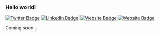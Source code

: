 ### Hello world! 
[![Twitter Badge](https://img.shields.io/badge/-@romeobellon-1ca0f1?style=flat-square&labelColor=1ca0f1&logo=twitter&logoColor=white&link=https://twitter.com/romeobellon)](https://twitter.com/romeobellon) [![LinkedIn Badge](https://img.shields.io/badge/-romeobellon-blue?style=flat-square&logo=Linkedin&logoColor=white&link=https://www.linkedin.com/in/romeobellon/)](https://www.linkedin.com/in/romeobellon/) [![Website Badge](https://img.shields.io/badge/-merlino.agency-B00D23?style=flat-square&logo=website&logoColor=white&link=https://merlino.agencyc/)](https://merlino.agency/) [![Website Badge](https://img.shields.io/badge/-OneFood-009678?style=flat-square&logo=website&logoColor=white&link=https://1-food.com/)](https://1-food.com/)

Coming soon...
<!-- - 🔭 I’m currently working on ...
- 🌱 I’m currently learning ...
- 👯 I’m looking to collaborate on ...
- 🤔 I’m looking for help with ...
- 💬 Ask me about ...
- 📫 How to reach me: ...
- 😄 Pronouns: ...
- ⚡ Fun fact: .., -->
